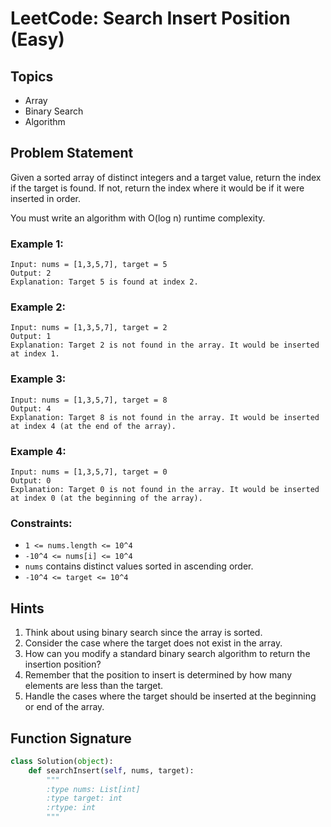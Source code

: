 # LeetCode: Search Insert Position (Easy)

## Topics
- Array
- Binary Search
- Algorithm

## Problem Statement

Given a sorted array of distinct integers and a target value, return the index if the target is found. If not, return the index where it would be if it were inserted in order.

You must write an algorithm with O(log n) runtime complexity.

### Example 1:

```
Input: nums = [1,3,5,7], target = 5
Output: 2
Explanation: Target 5 is found at index 2.
```

### Example 2:

```
Input: nums = [1,3,5,7], target = 2
Output: 1
Explanation: Target 2 is not found in the array. It would be inserted at index 1.
```

### Example 3:

```
Input: nums = [1,3,5,7], target = 8
Output: 4
Explanation: Target 8 is not found in the array. It would be inserted at index 4 (at the end of the array).
```

### Example 4:

```
Input: nums = [1,3,5,7], target = 0
Output: 0
Explanation: Target 0 is not found in the array. It would be inserted at index 0 (at the beginning of the array).
```

### Constraints:

- `1 <= nums.length <= 10^4`
- `-10^4 <= nums[i] <= 10^4`
- `nums` contains distinct values sorted in ascending order.
- `-10^4 <= target <= 10^4`

## Hints

1. Think about using binary search since the array is sorted.
2. Consider the case where the target does not exist in the array.
3. How can you modify a standard binary search algorithm to return the insertion position?
4. Remember that the position to insert is determined by how many elements are less than the target.
5. Handle the cases where the target should be inserted at the beginning or end of the array.

## Function Signature

```python
class Solution(object):
    def searchInsert(self, nums, target):
        """
        :type nums: List[int]
        :type target: int
        :rtype: int
        """
```